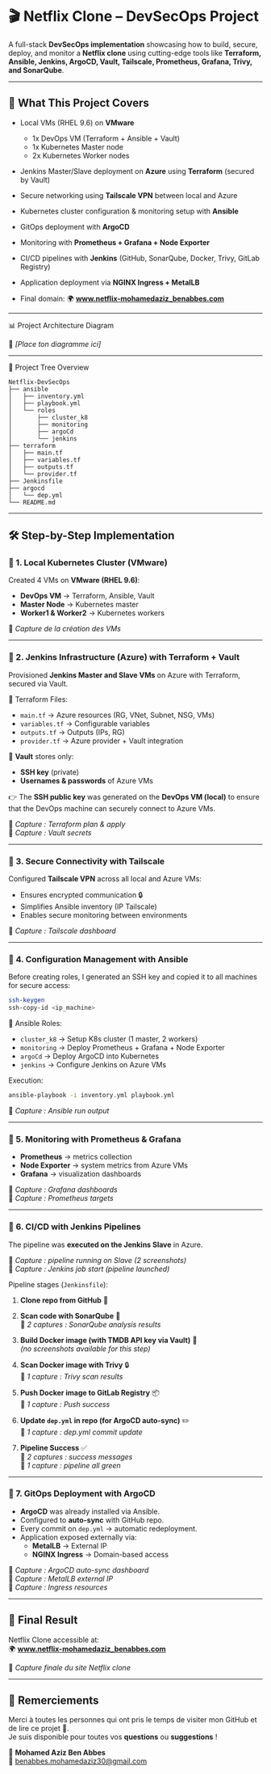 # 🎬 Netflix Clone – DevSecOps Project

A full-stack **DevSecOps implementation** showcasing how to build, secure, deploy, and monitor a **Netflix clone** using cutting-edge tools like **Terraform, Ansible, Jenkins, ArgoCD, Vault, Tailscale, Prometheus, Grafana, Trivy, and SonarQube**.

---

## 🧠 What This Project Covers

- Local VMs (RHEL 9.6) on **VMware**  
  - 1x DevOps VM (Terraform + Ansible + Vault)  
  - 1x Kubernetes Master node  
  - 2x Kubernetes Worker nodes  

- Jenkins Master/Slave deployment on **Azure** using **Terraform** (secured by Vault)  
- Secure networking using **Tailscale VPN** between local and Azure  
- Kubernetes cluster configuration & monitoring setup with **Ansible**  
- GitOps deployment with **ArgoCD**  
- Monitoring with **Prometheus + Grafana + Node Exporter**  
- CI/CD pipelines with **Jenkins** (GitHub, SonarQube, Docker, Trivy, GitLab Registry)  
- Application deployment via **NGINX Ingress + MetalLB**  
- Final domain: 🌍 **www.netflix-mohamedaziz_benabbes.com**

---

📊 Project Architecture Diagram

📸 *[Place ton diagramme ici]*

---

📁 Project Tree Overview
```
Netflix-DevSecOps
├── ansible
│   ├── inventory.yml
│   ├── playbook.yml
│   └── roles
│       ├── cluster_k8
│       ├── monitoring
│       ├── argoCd
│       └── jenkins
├── terraform
│   ├── main.tf
│   ├── variables.tf
│   ├── outputs.tf
│   └── provider.tf
├── Jenkinsfile
├── argocd
│   └── dep.yml
└── README.md
```

---

## 🛠️ Step-by-Step Implementation

### 🔹 1. Local Kubernetes Cluster (VMware)

Created 4 VMs on **VMware (RHEL 9.6)**:  
- **DevOps VM** → Terraform, Ansible, Vault  
- **Master Node** → Kubernetes master  
- **Worker1 & Worker2** → Kubernetes workers  

📸 *Capture de la création des VMs*

---

### 🔹 2. Jenkins Infrastructure (Azure) with Terraform + Vault

Provisioned **Jenkins Master and Slave VMs** on Azure with Terraform, secured via Vault.

📂 Terraform Files:
- `main.tf` → Azure resources (RG, VNet, Subnet, NSG, VMs)  
- `variables.tf` → Configurable variables  
- `outputs.tf` → Outputs (IPs, RG)  
- `provider.tf` → Azure provider + Vault integration  

🔐 **Vault** stores only:  
- **SSH key** (private)  
- **Usernames & passwords** of Azure VMs  

👉 The **SSH public key** was generated on the **DevOps VM (local)** to ensure that the DevOps machine can securely connect to Azure VMs.  

📸 *Capture : Terraform plan & apply*  
📸 *Capture : Vault secrets*

---

### 🔹 3. Secure Connectivity with Tailscale

Configured **Tailscale VPN** across all local and Azure VMs:  
- Ensures encrypted communication 🔒  
- Simplifies Ansible inventory (IP Tailscale)  
- Enables secure monitoring between environments  

📸 *Capture : Tailscale dashboard*

---

### 🔹 4. Configuration Management with Ansible

Before creating roles, I generated an SSH key and copied it to all machines for secure access:  
```bash
ssh-keygen
ssh-copy-id <ip_machine>
```

📂 Ansible Roles:
- `cluster_k8` → Setup K8s cluster (1 master, 2 workers)  
- `monitoring` → Deploy Prometheus + Grafana + Node Exporter  
- `argoCd` → Deploy ArgoCD into Kubernetes  
- `jenkins` → Configure Jenkins on Azure VMs  

Execution:
```bash
ansible-playbook -i inventory.yml playbook.yml
```

📸 *Capture : Ansible run output*

---

### 🔹 5. Monitoring with Prometheus & Grafana

- **Prometheus** → metrics collection  
- **Node Exporter** → system metrics from Azure VMs  
- **Grafana** → visualization dashboards  

📸 *Capture : Grafana dashboards*  
📸 *Capture : Prometheus targets*

---

### 🔹 6. CI/CD with Jenkins Pipelines

The pipeline was **executed on the Jenkins Slave** in Azure.  

📸 *Capture : pipeline running on Slave (2 screenshots)*  
📸 *Capture : Jenkins job start (pipeline launched)*  

Pipeline stages (`Jenkinsfile`):  

1. **Clone repo from GitHub** 📂  

2. **Scan code with SonarQube** 🧪  
   📸 *2 captures : SonarQube analysis results*  

3. **Build Docker image (with TMDB API key via Vault)** 🐳  
   *(no screenshots available for this step)*  

4. **Scan Docker image with Trivy** 🔒  
   📸 *1 capture : Trivy scan results*  

5. **Push Docker image to GitLab Registry** 📦  
   📸 *1 capture : Push success*  

6. **Update `dep.yml` in repo (for ArgoCD auto-sync)** ✏️  
   📸 *1 capture : dep.yml commit update*  

7. **Pipeline Success** ✅  
   📸 *2 captures : success messages*  
   📸 *1 capture : pipeline all green*  

---

### 🔹 7. GitOps Deployment with ArgoCD

- **ArgoCD** was already installed via Ansible.  
- Configured to **auto-sync** with GitHub repo.  
- Every commit on `dep.yml` → automatic redeployment.  
- Application exposed externally via:  
  - **MetalLB** → External IP  
  - **NGINX Ingress** → Domain-based access  

📸 *Capture : ArgoCD auto-sync dashboard*  
📸 *Capture : MetalLB external IP*  
📸 *Capture : Ingress resources*

---

## 🎉 Final Result

Netflix Clone accessible at:  
🌍 **www.netflix-mohamedaziz_benabbes.com**

📸 *Capture finale du site Netflix clone*

---

## 🙏 Remerciements

Merci à toutes les personnes qui ont pris le temps de visiter mon GitHub et de lire ce projet 🚀.  
Je suis disponible pour toutes vos **questions** ou **suggestions** !  

👤 **Mohamed Aziz Ben Abbes**  
📧 [benabbes.mohamedaziz30@gmail.com](mailto:benabbes.mohamedaziz30@gmail.com)  
